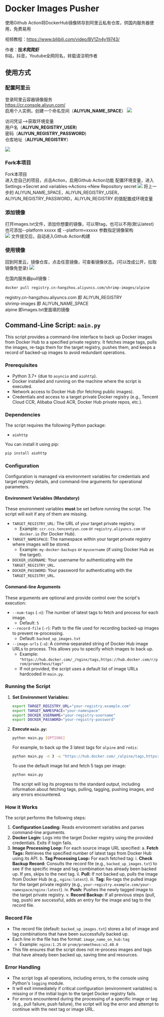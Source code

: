# Docker Images Pusher

使用Github Action将DockerHub镜像转存到阿里云私有仓库，供国内服务器使用，免费易用

视频教程：https://www.bilibili.com/video/BV1Zn4y19743/

作者：**技术爬爬虾**<br>
B站，抖音，Youtube全网同名，转载请注明作者<br>

## 使用方式


### 配置阿里云
登录阿里云容器镜像服务<br>
https://cr.console.aliyun.com/<br>
启用个人实例，创建一个命名空间（**ALIYUN_NAME_SPACE**）
![](/doc/命名空间.png)

访问凭证–>获取环境变量<br>
用户名（**ALIYUN_REGISTRY_USER**)<br>
密码（**ALIYUN_REGISTRY_PASSWORD**)<br>
仓库地址（**ALIYUN_REGISTRY**）<br>

![](/doc/用户名密码.png)


### Fork本项目
Fork本项目<br>
进入您自己的项目，点击Action，启用Github Action功能
配置环境变量，进入Settings->Secret and variables->Actions->New Repository secret
![](doc/配置环境变量.png)
将上一步的 ALIYUN_NAME_SPACE，ALIYUN_REGISTRY_USER，ALIYUN_REGISTRY_PASSWORD，ALIYUN_REGISTRY
的值配置成环境变量

### 添加镜像
打开images.txt文件，添加你想要的镜像，可以带tag，也可以不用(默认latest)<br>
也可添加--platform xxxxx 或 --platform=xxxxx 参数指定镜像架构<br>
![](doc/images.png)
文件提交后，自动进入Github Action构建


### 使用镜像
回到阿里云，镜像仓库，点击任意镜像，可查看镜像状态。(可以改成公开，拉取镜像免登录)
![](doc/开始使用.png)

在国内服务器pull镜像：<br>
```
docker pull registry.cn-hangzhou.aliyuncs.com/shrimp-images/alpine
```
registry.cn-hangzhou.aliyuncs.com 即 ALIYUN_REGISTRY<br>
shrimp-images 即 ALIYUN_NAME_SPACE<br>
alpine 即images.txt里面填的镜像<br>

## Command-Line Script: `main.py`

This script provides a command-line interface to back up Docker images from Docker Hub to a specified private registry. It fetches image tags, pulls the images, re-tags them for the target registry, pushes them, and keeps a record of backed-up images to avoid redundant operations.

### Prerequisites

*   Python 3.7+ (due to `asyncio` and `aiohttp`).
*   Docker installed and running on the machine where the script is executed.
*   Network access to Docker Hub (for fetching public images).
*   Credentials and access to a target private Docker registry (e.g., Tencent Cloud CCR, Alibaba Cloud ACR, Docker Hub private repos, etc.).

### Dependencies

The script requires the following Python package:
*   `aiohttp`

You can install it using pip:
```bash
pip install aiohttp
```

### Configuration

Configuration is managed via environment variables for credentials and target registry details, and command-line arguments for operational parameters.

#### Environment Variables (Mandatory)

These environment variables **must** be set before running the script. The script will exit if any of them are missing.

*   `TARGET_REGISTRY_URL`: The URL of your target private registry.
    *   Example: `ccr.ccs.tencentyun.com` or `registry.aliyuncs.com` or `docker.io` (for Docker Hub).
*   `TARGET_NAMESPACE`: The namespace within your target private registry where images will be stored.
    *   Example: `my-docker-backups` or `myusername` (if using Docker Hub as the target).
*   `DOCKER_USERNAME`: Your username for authenticating with the `TARGET_REGISTRY_URL`.
*   `DOCKER_PASSWORD`: Your password for authenticating with the `TARGET_REGISTRY_URL`.

#### Command-line Arguments

These arguments are optional and provide control over the script's execution:

*   `--num-tags` (`-n`): The number of latest tags to fetch and process for each image.
    *   Default: `5`
*   `--record-file` (`-r`): Path to the file used for recording backed-up images to prevent re-processing.
    *   Default: `backed_up_images.txt`
*   `--image-urls` (`-u`): A comma-separated string of Docker Hub image URLs to process. This allows you to specify which images to back up.
    *   Example: `"https://hub.docker.com/_/nginx/tags,https://hub.docker.com/r/prom/prometheus/tags"`
    *   If not provided, the script uses a default list of image URLs hardcoded in `main.py`.

### Running the Script

1.  **Set Environment Variables:**
    ```bash
    export TARGET_REGISTRY_URL="your-registry.example.com"
    export TARGET_NAMESPACE="your-namespace"
    export DOCKER_USERNAME="your-registry-username"
    export DOCKER_PASSWORD="your-registry-password"
    ```

2.  **Execute `main.py`:**
    ```bash
    python main.py [OPTIONS]
    ```
    For example, to back up the 3 latest tags for `alpine` and `redis`:
    ```bash
    python main.py -n 3 -u "https://hub.docker.com/_/alpine/tags,https://hub.docker.com/_/redis/tags"
    ```
    To use the default image list and fetch 5 tags per image:
    ```bash
    python main.py
    ```

    The script will log its progress to the standard output, including information about fetching tags, pulling, tagging, pushing images, and any errors encountered.

### How it Works

The script performs the following steps:

1.  **Configuration Loading:** Reads environment variables and parses command-line arguments.
2.  **Docker Login:** Logs into the target Docker registry using the provided credentials. Exits if login fails.
3.  **Image Processing Loop:** For each source image URL specified:
    a.  **Fetch Tags:** Retrieves the specified number of latest tags from Docker Hub using its API.
    b.  **Tag Processing Loop:** For each fetched tag:
        i.  **Check Backup Record:** Consults the record file (e.g., `backed_up_images.txt`) to see if the specific image and tag combination has already been backed up. If yes, skips to the next tag.
        ii. **Pull:** If not backed up, pulls the image from Docker Hub (e.g., `nginx:latest`).
        iii. **Tag:** Re-tags the pulled image for the target private registry (e.g., `your-registry.example.com/your-namespace/nginx:latest`).
        iv. **Push:** Pushes the newly tagged image to the target private registry.
        v.  **Record Backup:** If all previous steps (pull, tag, push) are successful, adds an entry for the image and tag to the record file.

### Record File

*   The record file (default: `backed_up_images.txt`) stores a list of image and tag combinations that have been successfully backed up.
*   Each line in the file has the format: `image_name_on_hub:tag`
    *   Example: `nginx:1.25` or `prom/prometheus:v2.40.0`
*   This file ensures that the script does not re-process images and tags that have already been backed up, saving time and resources.

### Error Handling

*   The script logs all operations, including errors, to the console using Python's `logging` module.
*   It will exit immediately if critical configuration (environment variables) is missing or if the initial login to the target Docker registry fails.
*   For errors encountered during the processing of a specific image or tag (e.g., pull failure, push failure), the script will log the error and attempt to continue with the next tag or image URL.
